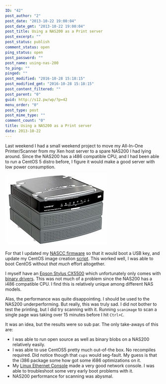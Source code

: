 ```yaml
---
ID: "42"
post_author: "2"
post_date: "2013-10-22 19:00:04"
post_date_gmt: "2013-10-22 19:00:04"
post_title: Using a NAS200 as a Print server
post_excerpt: ""
post_status: publish
comment_status: open
ping_status: open
post_password: ""
post_name: using-nas-200
to_ping: ""
pinged: ""
post_modified: "2016-10-28 15:18:15"
post_modified_gmt: "2016-10-28 15:18:15"
post_content_filtered: ""
post_parent: "0"
guid: http://s12.pw/wp/?p=42
menu_order: "0"
post_type: post
post_mime_type: ""
comment_count: "0"
title: Using a NAS200 as a Print server
date: 2013-10-22
---
```


Last weekend I had a small weekend project to move my All-In-One Printer/Scanner from my Xen host server to a spare NAS200 I had lying around. Since the NAS200 has a i486 compatible CPU, and I had been able to run a CentOS 5 distro before, I figure it would make a good server with low power consumption.

![nas200](/images/2013/linksys-nas200.jpg)

For that I updated my [NASCC firmware](http://nascc.sf.net) so that it would boot a USB key, and update my CentOS image creation [script](https://sourceforge.net/p/nascc/wiki/centos/). This worked well, I was able to boot CentOS without _that much_ effort altogether.

I myself have an [Epson Stylus CX5500](http://www.cnet.com.au/epson-stylus-cx5500-339283304.htm) which unfortunately only comes with [binary drivers](http://download.ebz.epson.net/dsc/search/01/search/?OSC=LX). This was not much of a problem since the NAS200 has a i486 compatible CPU. I find this is relatively unique among different NAS models.

Alas, the performance was quite disappointing. I should be used to the NAS200 underperforming. But really, this was truly sad. I did not bother to test the printing, but I did try scanning with it. Running `scanimage` to scan a single page was taking over 15 minutes before I hit `Ctrl+C`.

It was an idea, but the results were so sub par. The only take-aways of this are:

*   I was able to run open source as well as binary blobs on a NAS200 relatively easily.
*   I was able to use CentOS5 pretty much out-of-the box. No recompiles required. Did notice though that `cups` would seg-fault. My guess is that the i386 package some how got some i686 optimizations on it.
*   My [Linux Ethernet Console](https://sourceforge.net/projects/nascc/files/LEC/) made a very good network console. I was able to troubleshoot some very early boot problems with it.
*   NAS200 performance for scanning was abysmal.
